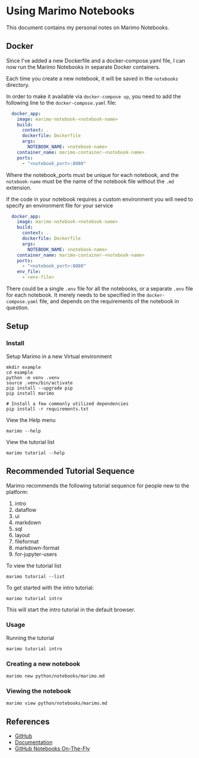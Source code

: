 # Using Marimo Notebooks

This document contains my personal notes on Marimo Notebooks.

## Docker

Since I've added a new Dockerfile and a docker-compose.yaml file, I can now run the Marimo Notebooks in separate Docker containers.

Each time you create a new notebook, it will be saved in the `notebooks` directory.

In order to make it available via `docker-compose up`, you need to add the following line to the `docker-compose.yaml` file:

```yaml
  docker_app:
    image: marimo-notebook-<notebook-name>
    build:
      context: .
      dockerfile: Dockerfile
      args:
        NOTEBOOK_NAME: <notebook-name>
    container_name: marimo-container-<notebook-name>
    ports:
      - "<notebook_port>:8080"
```

Where the notebook_ports must be unique for each notebook, and the `notebook-name` must be the name of the notebook file without the `.md` extension.

If the code in your notebook requires a custom environment you will need to specify an environment file for your service

```yaml
  docker_app:
    image: marimo-notebook-<notebook-name>
    build:
      context: .
      dockerfile: Dockerfile
      args:
        NOTEBOOK_NAME: <notebook-name>
    container_name: marimo-container-<notebook-name>
    ports:
      - "<notebook_port>:8080"
    env_file:
      - <env-file>
```

There could be a single `.env` file for all the notebooks, or a separate `.env` file for each notebook.
It merely needs to be specified in the `docker-compose.yaml` file, and depends on the requirements of the notebook in question.

## Setup

### Install

Setup Marimo in a new Virtual environment
```shell
mkdir example
cd example
python -m venv .venv
source .venv/bin/activate
pip install --upgrade pip
pip install marimo

# Install a few commonly utilized dependencies
pip install -r requirements.txt
```

View the Help menu

```shell
marimo --help
```

View the tutorial list

```shell
marimo tutorial --help
```

## Recommended Tutorial Sequence

Marimo recommends the following tutorial sequence
for people new to the platform:

1. intro
2. dataflow
3. ui
4. markdown
5. sql
6. layout
7. fileformat
8. markdown-format
9. for-jupyter-users

To view the tutorial list

```shell
marimo tutorial --list
```

To get started with the intro tutorial:

```shell
marimo tutorial intro
```

This will start the intro tutorial in the default browser.

### Usage

Running the tutorial

```shell
marimo tutorial intro
```

### Creating a new notebook

```shell
marimo new python/notebooks/marimo.md
```

### Viewing the notebook

```shell
marimo view python/notebooks/marimo.md
```



## References

- [GitHub](https://github.com/marimo-team/marimo)
- [Documentation](https://docs.marimo.io/)
- [GitHub Notebooks On-The-Fly](https://marimo.io/blog/github-notebooks-on-the-fly)